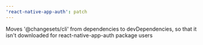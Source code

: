```yaml
---
'react-native-app-auth': patch
---
```


Moves '@changesets/cli' from dependencies to devDependencies, so that it isn't downloaded for react-native-app-auth package users
